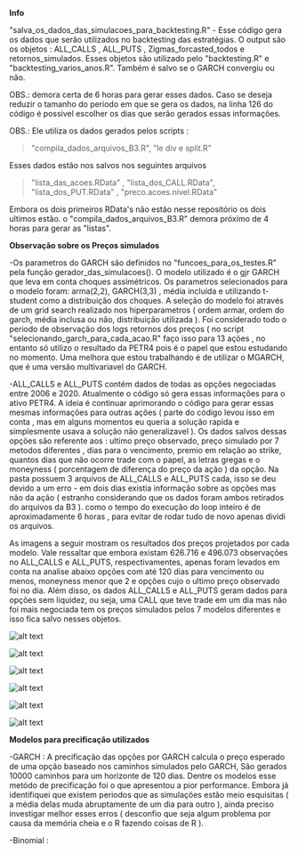 **Info**

"salva_os_dados_das_simulacoes_para_backtesting.R" - Esse código gera os dados que serão utilizados no backtesting das estratégias. O output são os objetos : ALL_CALLS , ALL_PUTS , Zigmas_forcasted_todos e retornos_simulados. Esses objetos são utilizado pelo "backtesting.R" e "backtesting_varios_anos.R". Também é salvo se o GARCH convergiu ou não.

OBS.: demora certa de 6 horas para gerar esses dados. Caso se deseja reduzir o tamanho do periodo em que se gera os dados, na linha 126 do código é possivel escolher os dias que serão gerados essas informações.

OBS.: Ele utiliza os dados gerados pelos scripts :
> "compila_dados_arquivos_B3.R", "le div e split.R" 

Esses dados estão nos salvos nos seguintes arquivos
> "lista_das_acoes.RData" , "lista_dos_CALL.RData", "lista_dos_PUT.RData" , "preco.acoes.nivel.RData"

Embora os dois primeiros RData's não estão nesse repositório os dois ultimos estão. o "compila_dados_arquivos_B3.R" demora próximo de 4 horas para gerar as "listas".

**Observação sobre os Preços simulados**

-Os parametros do GARCH são definidos no "funcoes_para_os_testes.R" pela função gerador_das_simulacoes(). O modelo utilizado é o gjr GARCH que leva em conta choques assimétricos. Os parametros selecionados para o modelo foram: arma(2,2), GARCH(3,3) , média incluída e utilizando t-student como a distribuição dos choques. A seleção do modelo foi através de um grid search realizado nos hiperparametros ( ordem armar, ordem do garch, média inclusa ou não, distribuição utilizada ). Foi considerado todo o periodo de observação dos logs retornos dos preços ( no script "selecionando_garch_para_cada_acao.R" faço isso para 13 ações , no entanto só utilizo o resultado da PETR4 pois é o papel que estou estudando no momento. Uma melhora que estou trabalhando é de utilizar o MGARCH, que é uma versão multivariavel do GARCH.

-ALL_CALLS e ALL_PUTS contém dados de todas as opções negociadas entre 2006 e 2020. Atualmente o código só gera essas informações para o ativo PETR4. A ideia é continuar aprimorando o código para gerar essas mesmas informações para outras ações ( parte do código levou isso em conta , mas em alguns momentos eu queria a solução rapida e simplesmente usava a solução não generalizavel ). Os dados salvos dessas opções são referente aos : ultimo preço observado, preço simulado por 7 metodos diferentes , dias para o vencimento, premio em relação ao strike, quantos dias que não ocorre trade com o papel, as letras gregas e o moneyness ( porcentagem de diferença do preço da ação ) da opção. Na pasta possuem 3 arquivos de ALL_CALLS e ALL_PUTS cada, isso se deu devido a um erro - em dois dias existia informação sobre as opções mas não da ação ( estranho considerando que os dados foram ambos retirados do arquivos da B3 ). como o tempo do execução do loop inteiro é de aproximadamente 6 horas , para evitar de rodar tudo de novo apenas dividi os arquivos. 

As imagens a seguir mostram os resultados dos preços projetados por cada modelo. Vale ressaltar que embora existam 626.716 e 496.073 observações no ALL_CALLS e ALL_PUTS, respectivamentes, apenas foram levados em conta na analise abaixo opções com até 120 dias para vencimento ou menos, moneyness menor que 2 e opções cujo o ultimo preço observado foi no dia. Além disso, os dados ALL_CALLS e ALL_PUTS geram dados para opções sem liquidez, ou seja, uma CALL que teve trade em um dia mas não foi mais negociada tem os preços simulados pelos 7 modelos diferentes e isso fica salvo nesses objetos. 

![alt text](https://github.com/marcoaurelioguerrap/projetos/blob/main/Finan%C3%A7as/Gerando%20Dados%20para%20o%20Backtesting/Imagens/scatter_plot_call.png?raw=true)


![alt text](https://github.com/marcoaurelioguerrap/projetos/blob/main/Finan%C3%A7as/Gerando%20Dados%20para%20o%20Backtesting/Imagens/scatter_plot_put.png?raw=true)


![alt text](https://github.com/marcoaurelioguerrap/projetos/blob/main/Finan%C3%A7as/Gerando%20Dados%20para%20o%20Backtesting/Imagens/misspricing_call.png?raw=true)


![alt text](https://github.com/marcoaurelioguerrap/projetos/blob/main/Finan%C3%A7as/Gerando%20Dados%20para%20o%20Backtesting/Imagens/misspricing_put.png?raw=true)


![alt text](https://github.com/marcoaurelioguerrap/projetos/blob/main/Finan%C3%A7as/Gerando%20Dados%20para%20o%20Backtesting/Imagens/misspricing_contagem_em_log_call.png?raw=true)


![alt text](https://github.com/marcoaurelioguerrap/projetos/blob/main/Finan%C3%A7as/Gerando%20Dados%20para%20o%20Backtesting/Imagens/misspricing_contagem_em_log_put.png?raw=true)

**Modelos para precificação utilizados**

-GARCH : A precificação das opções por GARCH calcula o preço esperado de uma opção baseado nos caminhos simulados pelo GARCH, São gerados 10000 caminhos para um horizonte de 120 dias. Dentre os modelos esse metódo de precificação foi o que apresentou a pior performance. Embora já identifiquei que existem periodos que as simulações estão meio esquisitas ( a média delas muda abruptamente de um dia para outro ), ainda preciso investigar melhor esses erros ( desconfio que seja algum problema por causa da memória cheia e o R fazendo coisas de R ). 

-Binomial : 
